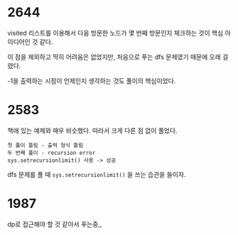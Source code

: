 # 2644
visited 리스트를 이용해서 다음 방문한 노드가 몇 번째 방문인지 체크하는 것이 핵심 아이디어인 것 같다.

이 점을 제외하고 딱히 어려움은 없었지만, 처음으로 푸는 dfs 문제였기 때문에 오래 걸렸다.

-1을 출력하는 시점이 언제인지 생각하는 것도 풀이의 핵심이었다.


# 2583
책에 있는 예제와 매우 비슷했다. 따라서 크게 다른 점 없이 풀었다.

```
첫 풀이 틀림 - 출력 형식 틀림
두 번째 풀이 - recursion error
sys.setrecursionlimit() 사용 -> 성공
```

dfs 문제를 풀 때 `sys.setrecursionlimit()` 을 쓰는 습관을 들이자.

# 1987
dp로 접근해야 할 것 같아서 푸는중,,